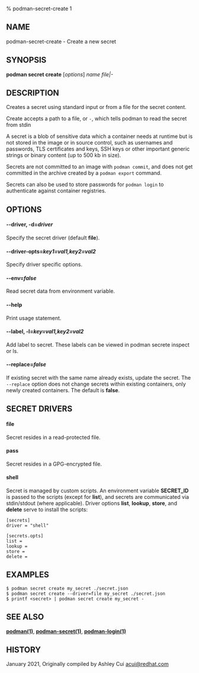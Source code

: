 % podman-secret-create 1

## NAME
podman\-secret\-create - Create a new secret

## SYNOPSIS
**podman secret create** [*options*] *name* *file|-*

## DESCRIPTION

Creates a secret using standard input or from a file for the secret content.

Create accepts a path to a file, or `-`, which tells podman to read the secret from stdin

A secret is a blob of sensitive data which a container needs at runtime but
is not stored in the image or in source control, such as usernames and passwords,
TLS certificates and keys, SSH keys or other important generic strings or binary content (up to 500 kb in size).

Secrets are not committed to an image with `podman commit`, and does not get committed in the archive created by a `podman export` command.

Secrets can also be used to store passwords for `podman login` to authenticate against container registries.

## OPTIONS

#### **--driver**, **-d**=*driver*

Specify the secret driver (default **file**).

#### **--driver-opts**=*key1=val1,key2=val2*

Specify driver specific options.

#### **--env**=*false*

Read secret data from environment variable.

#### **--help**

Print usage statement.

#### **--label**, **-l**=*key=val1,key2=val2*

Add label to secret. These labels can be viewed in podman secrete inspect or ls.

#### **--replace**=*false*

If existing secret with the same name already exists, update the secret.
The `--replace` option does not change secrets within existing containers, only newly created containers.
 The default is **false**.

## SECRET DRIVERS

#### file

Secret resides in a read-protected file.

#### pass

Secret resides in a GPG-encrypted file.

#### shell

Secret is managed by custom scripts. An environment variable **SECRET_ID**
is passed to the scripts (except for **list**), and secrets are communicated
via stdin/stdout (where applicable). Driver options **list**, **lookup**,
**store**, and **delete** serve to install the scripts:

```
[secrets]
driver = "shell"

[secrets.opts]
list =
lookup =
store =
delete =
```

## EXAMPLES

```
$ podman secret create my_secret ./secret.json
$ podman secret create --driver=file my_secret ./secret.json
$ printf <secret> | podman secret create my_secret -
```

## SEE ALSO
**[podman(1)](podman.1.md)**, **[podman-secret(1)](podman-secret.1.md)**, **[podman-login(1)](podman-login.1.md)**

## HISTORY
January 2021, Originally compiled by Ashley Cui <acui@redhat.com>
